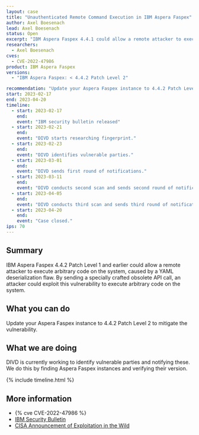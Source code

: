 ```yaml
---
layout: case
title: "Unauthenticated Remote Command Execution in IBM Aspera Faspex"
author: Axel Boesenach
lead: Axel Boesenach
status: Open
excerpt: "IBM Aspera Faspex 4.4.1 could allow a remote attacker to execute arbitrary code on the system, caused by a YAML deserialization flaw. By sending a specially crafted obsolete API call, an attacker could exploit this vulnerability to execute arbitrary code on the system."
researchers:
  - Axel Boesenach
cves:
  - CVE-2022-47986
product: IBM Aspera Faspex
versions:
  - "IBM Aspera Faspex: < 4.4.2 Patch Level 2"

recommendation: "Update your Aspera Faspex instance to 4.4.2 Patch Level 2 to mitigate the vulnerability."
start: 2023-02-17
end: 2023-04-20
timeline:
  - start: 2023-02-17
    end:
    event: "IBM security bulletin released"
  - start: 2023-02-21
    end:
    event: "DIVD starts researching fingerprint."
  - start: 2023-02-23
    end:
    event: "DIVD identifies vulnerable parties."
  - start: 2023-03-01
    end:
    event: "DIVD sends first round of notifications."
  - start: 2023-03-11
    end:
    event: "DIVD conducts second scan and sends second round of notifications."
  - start: 2023-04-05
    end:
    event: "DIVD conducts third scan and sends third round of notifications."
  - start: 2023-04-20
    end:
    event: "Case closed."
ips: 70
---
```


## Summary

IBM Aspera Faspex 4.4.2 Patch Level 1 and earlier could allow a remote attacker to execute arbitrary code on the system, caused by a YAML deserialization flaw. By sending a specially crafted obsolete API call, an attacker could exploit this vulnerability to execute arbitrary code on the system.

## What you can do

Update your Aspera Faspex instance to 4.4.2 Patch Level 2 to mitigate the vulnerability.

## What we are doing

DIVD is currently working to identify vulnerable parties and notifying these. We do this by finding Aspera Faspex instances and verifying their version.

{% include timeline.html %}

## More information

- {% cve CVE-2022-47986 %}
- [IBM Security Bulletin](https://www.ibm.com/support/pages/node/6952319)
- [CISA Announcement of Exploitation in the Wild](https://www.cisa.gov/uscert/ncas/current-activity/2023/02/21/cisa-adds-three-known-exploited-vulnerabilities-catalog)
